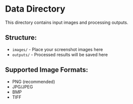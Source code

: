 # Data Directory

This directory contains input images and processing outputs.

## Structure:
- `images/` - Place your screenshot images here
- `outputs/` - Processed results will be saved here

## Supported Image Formats:
- PNG (recommended)
- JPG/JPEG
- BMP
- TIFF
